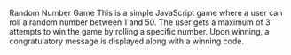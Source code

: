 Random Number Game
This is a simple JavaScript game where a user can roll a random number between 1 and 50.
The user gets a maximum of 3 attempts to win the game by rolling a specific number. Upon winning, a congratulatory message is displayed along with a winning code.
